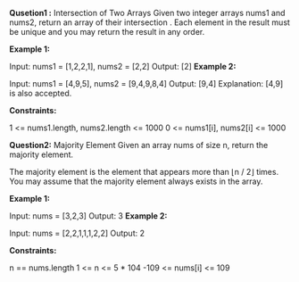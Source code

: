 **Qusetion1 :** Intersection of Two Arrays
Given two integer arrays nums1 and nums2, return an array of their 
intersection
. Each element in the result must be unique and you may return the result in any order.

 

**Example 1:**

Input: nums1 = [1,2,2,1], nums2 = [2,2]
Output: [2]
**Example 2:**

Input: nums1 = [4,9,5], nums2 = [9,4,9,8,4]
Output: [9,4]
Explanation: [4,9] is also accepted.
 

**Constraints:**

1 <= nums1.length, nums2.length <= 1000
0 <= nums1[i], nums2[i] <= 1000

**Question2:** Majority Element
Given an array nums of size n, return the majority element.

The majority element is the element that appears more than ⌊n / 2⌋ times. You may assume that the majority element always exists in the array.

**Example 1:**

Input: nums = [3,2,3]
Output: 3
**Example 2:**

Input: nums = [2,2,1,1,1,2,2]
Output: 2
 

**Constraints:**

n == nums.length
1 <= n <= 5 * 104
-109 <= nums[i] <= 109
